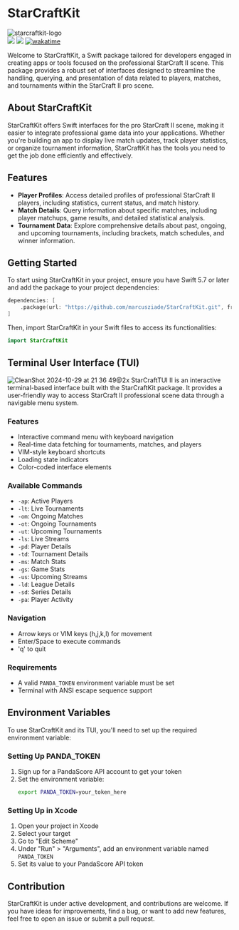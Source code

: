 # StarCraftKit

![starcraftkit-logo](https://github.com/user-attachments/assets/f4957de4-2f41-49ef-8488-67df09731ac7)<br>
[![](https://img.shields.io/endpoint?url=https%3A%2F%2Fswiftpackageindex.com%2Fapi%2Fpackages%2Fmarcusziade%2FStarCraftKit%2Fbadge%3Ftype%3Dswift-versions)](https://swiftpackageindex.com/marcusziade/StarCraftKit)
[![](https://img.shields.io/endpoint?url=https%3A%2F%2Fswiftpackageindex.com%2Fapi%2Fpackages%2Fmarcusziade%2FStarCraftKit%2Fbadge%3Ftype%3Dplatforms)](https://swiftpackageindex.com/marcusziade/StarCraftKit)
<a href="https://wakatime.com/badge/user/52d828f5-807b-496a-bfc0-5dbef43c05e5/project/018de122-9301-4e14-a56f-4a6e87034a5d"><img src="https://wakatime.com/badge/user/52d828f5-807b-496a-bfc0-5dbef43c05e5/project/018de122-9301-4e14-a56f-4a6e87034a5d.svg" alt="wakatime"></a>


Welcome to StarCraftKit, a Swift package tailored for developers engaged in creating apps or tools focused on the professional StarCraft II scene. This package provides a robust set of interfaces designed to streamline the handling, querying, and presentation of data related to players, matches, and tournaments within the StarCraft II pro scene.

## About StarCraftKit
StarCraftKit offers Swift interfaces for the pro StarCraft II scene, making it easier to integrate professional game data into your applications. Whether you're building an app to display live match updates, track player statistics, or organize tournament information, StarCraftKit has the tools you need to get the job done efficiently and effectively.

## Features
- **Player Profiles**: Access detailed profiles of professional StarCraft II players, including statistics, current status, and match history.
- **Match Details**: Query information about specific matches, including player matchups, game results, and detailed statistical analysis.
- **Tournament Data**: Explore comprehensive details about past, ongoing, and upcoming tournaments, including brackets, match schedules, and winner information.

## Getting Started
To start using StarCraftKit in your project, ensure you have Swift 5.7 or later and add the package to your project dependencies:

```swift
dependencies: [
    .package(url: "https://github.com/marcusziade/StarCraftKit.git", from: "1.0.0")
]
```

Then, import StarCraftKit in your Swift files to access its functionalities:

```swift
import StarCraftKit
```

## Terminal User Interface (TUI)
![CleanShot 2024-10-29 at 21 36 49@2x](https://github.com/user-attachments/assets/b99db46c-71e3-48e1-9db4-952730e0d427)
StarCraftTUI II is an interactive terminal-based interface built with the StarCraftKit package. It provides a user-friendly way to access StarCraft II professional scene data through a navigable menu system.


### Features
- Interactive command menu with keyboard navigation
- Real-time data fetching for tournaments, matches, and players
- VIM-style keyboard shortcuts
- Loading state indicators
- Color-coded interface elements

### Available Commands
- `-ap`: Active Players
- `-lt`: Live Tournaments
- `-om`: Ongoing Matches
- `-ot`: Ongoing Tournaments
- `-ut`: Upcoming Tournaments
- `-ls`: Live Streams
- `-pd`: Player Details
- `-td`: Tournament Details
- `-ms`: Match Stats
- `-gs`: Game Stats
- `-us`: Upcoming Streams
- `-ld`: League Details
- `-sd`: Series Details
- `-pa`: Player Activity

### Navigation
- Arrow keys or VIM keys (h,j,k,l) for movement
- Enter/Space to execute commands
- 'q' to quit

### Requirements
- A valid `PANDA_TOKEN` environment variable must be set
- Terminal with ANSI escape sequence support

## Environment Variables
To use StarCraftKit and its TUI, you'll need to set up the required environment variable:

### Setting Up PANDA_TOKEN
1. Sign up for a PandaScore API account to get your token
2. Set the environment variable:
   ```bash
   export PANDA_TOKEN=your_token_here
   ```
   
### Setting Up in Xcode
1. Open your project in Xcode
2. Select your target
3. Go to "Edit Scheme"
4. Under "Run" > "Arguments", add an environment variable named `PANDA_TOKEN`
5. Set its value to your PandaScore API token

## Contribution
StarCraftKit is under active development, and contributions are welcome. If you have ideas for improvements, find a bug, or want to add new features, feel free to open an issue or submit a pull request.
